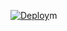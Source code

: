 [![Deploy](https://www.herokucdn.com/deploy/button.svg)](https://heroku.com/deploy?template=https://github.com/hdiiofficial/video-stream)m
